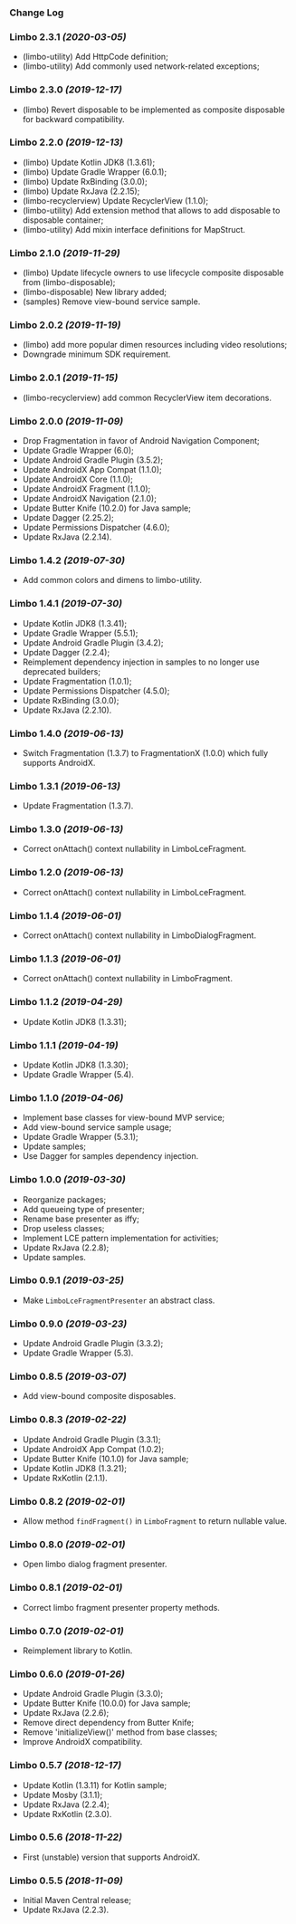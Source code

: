 ### Change Log

### Limbo 2.3.1 *(2020-03-05)*

  * (limbo-utility) Add HttpCode definition;
  * (limbo-utility) Add commonly used network-related exceptions;

### Limbo 2.3.0 *(2019-12-17)*

  * (limbo) Revert disposable to be implemented as composite disposable for backward compatibility.

### Limbo 2.2.0 *(2019-12-13)*

  * (limbo) Update Kotlin JDK8 (1.3.61);
  * (limbo) Update Gradle Wrapper (6.0.1);
  * (limbo) Update RxBinding (3.0.0);
  * (limbo) Update RxJava (2.2.15);
  * (limbo-recyclerview) Update RecyclerView (1.1.0);
  * (limbo-utility) Add extension method that allows to add disposable to disposable container;
  * (limbo-utility) Add mixin interface definitions for MapStruct.

### Limbo 2.1.0 *(2019-11-29)*

  * (limbo) Update lifecycle owners to use lifecycle composite disposable from (limbo-disposable);
  * (limbo-disposable) New library added;
  * (samples) Remove view-bound service sample.

### Limbo 2.0.2 *(2019-11-19)*

  * (limbo) add more popular dimen resources including video resolutions;
  * Downgrade minimum SDK requirement.

### Limbo 2.0.1 *(2019-11-15)*

  * (limbo-recyclerview) add common RecyclerView item decorations. 

### Limbo 2.0.0 *(2019-11-09)*

  * Drop Fragmentation in favor of Android Navigation Component;
  * Update Gradle Wrapper (6.0);
  * Update Android Gradle Plugin (3.5.2);
  * Update AndroidX App Compat (1.1.0);
  * Update AndroidX Core (1.1.0);
  * Update AndroidX Fragment (1.1.0);
  * Update AndroidX Navigation (2.1.0);
  * Update Butter Knife (10.2.0) for Java sample;
  * Update Dagger (2.25.2);
  * Update Permissions Dispatcher (4.6.0);
  * Update RxJava (2.2.14).

### Limbo 1.4.2 *(2019-07-30)*

  * Add common colors and dimens to limbo-utility.

### Limbo 1.4.1 *(2019-07-30)*

  * Update Kotlin JDK8 (1.3.41);
  * Update Gradle Wrapper (5.5.1);
  * Update Android Gradle Plugin (3.4.2);
  * Update Dagger (2.2.4);
  * Reimplement dependency injection in samples to no longer use deprecated builders;
  * Update Fragmentation (1.0.1);
  * Update Permissions Dispatcher (4.5.0);
  * Update RxBinding (3.0.0);
  * Update RxJava (2.2.10).

### Limbo 1.4.0 *(2019-06-13)*

  * Switch Fragmentation (1.3.7) to FragmentationX (1.0.0) which fully supports AndroidX.

### Limbo 1.3.1 *(2019-06-13)*

  * Update Fragmentation (1.3.7).

### Limbo 1.3.0 *(2019-06-13)*

  * Correct onAttach() context nullability in LimboLceFragment.

### Limbo 1.2.0 *(2019-06-13)*

  * Correct onAttach() context nullability in LimboLceFragment.

### Limbo 1.1.4 *(2019-06-01)*

  * Correct onAttach() context nullability in LimboDialogFragment.

### Limbo 1.1.3 *(2019-06-01)*

  * Correct onAttach() context nullability in LimboFragment.

### Limbo 1.1.2 *(2019-04-29)*

  * Update Kotlin JDK8 (1.3.31);

### Limbo 1.1.1 *(2019-04-19)*

  * Update Kotlin JDK8 (1.3.30);
  * Update Gradle Wrapper (5.4).

### Limbo 1.1.0 *(2019-04-06)*

  * Implement base classes for view-bound MVP service;
  * Add view-bound service sample usage;
  * Update Gradle Wrapper (5.3.1);
  * Update samples;
  * Use Dagger for samples dependency injection.

### Limbo 1.0.0 *(2019-03-30)*

  * Reorganize packages;
  * Add queueing type of presenter;
  * Rename base presenter as iffy;
  * Drop useless classes;
  * Implement LCE pattern implementation for activities;
  * Update RxJava (2.2.8);
  * Update samples.

### Limbo 0.9.1 *(2019-03-25)*

  * Make `LimboLceFragmentPresenter` an abstract class.

### Limbo 0.9.0 *(2019-03-23)*

  * Update Android Gradle Plugin (3.3.2);
  * Update Gradle Wrapper (5.3).

### Limbo 0.8.5 *(2019-03-07)*

  * Add view-bound composite disposables.

### Limbo 0.8.3 *(2019-02-22)*

  * Update Android Gradle Plugin (3.3.1);
  * Update AndroidX App Compat (1.0.2);
  * Update Butter Knife (10.1.0) for Java sample;
  * Update Kotlin JDK8 (1.3.21);
  * Update RxKotlin (2.1.1).

### Limbo 0.8.2 *(2019-02-01)*

  * Allow method `findFragment()` in `LimboFragment` to return nullable value. 

### Limbo 0.8.0 *(2019-02-01)*

  * Open limbo dialog fragment presenter.

### Limbo 0.8.1 *(2019-02-01)*

  * Correct limbo fragment presenter property methods.

### Limbo 0.7.0 *(2019-02-01)*

  * Reimplement library to Kotlin.

### Limbo 0.6.0 *(2019-01-26)*

  * Update Android Gradle Plugin (3.3.0);
  * Update Butter Knife (10.0.0) for Java sample;
  * Update RxJava (2.2.6);
  * Remove direct dependency from Butter Knife;
  * Remove 'initializeView()' method from base classes;
  * Improve AndroidX compatibility.

### Limbo 0.5.7 *(2018-12-17)*

  * Update Kotlin (1.3.11) for Kotlin sample;
  * Update Mosby (3.1.1);
  * Update RxJava (2.2.4);
  * Update RxKotlin (2.3.0).

### Limbo 0.5.6 *(2018-11-22)*

  * First (unstable) version that supports AndroidX.

### Limbo 0.5.5 *(2018-11-09)*

  * Initial Maven Central release;
  * Update RxJava (2.2.3).

